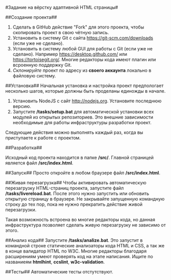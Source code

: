 #Задание на вёрстку адаптивной HTML страницы#

##Создание проекта##
1. Сделать в GitHub действие "Fork" для этого проекта, чтобы скопировать проект в свою чётную запись.
2. Установить в систему Git с сайта https://git-scm.com/downloads (если уже не сделано).
3. Установить в систему любой GUI для работы с Git (если уже не сделано). Например https://desktop.github.com/ или https://tortoisegit.org/. Многие редакторы кода имеют плагин или всроенную поддержку Git.
4. *Склонируйте* проект по адресу из **своего аккаунта** локально в файловую систему. 

##Установка##
Начальная установка и настройка проект предпологает несколько шагов, которые должны быть проделаны единожды в начале.
1. Установить NodeJS с сайт http://nodejs.org. Установите последнюю версию.
2. Запустите **/tasks/setup.bat** для автоматической установки всех модулей из открытых репозиториев. Это внешние зависимости необходимые для работы инфраструктуры разработки проект.

Следующие действия можно выполнять каждый раз, когда вы приступаете к работе с проектом.

##Разработка##

Исходный код проекта находится в папке **/src/**. Главной страницей является файл **/src/index.html**.

##Запуск##
Просто откройте в любом браузере файл **/src/index.html**.

##Живая перезагрузка##
Чтобы активировать автоматическую перезагрузку HTML-страниц проекта, запустите файл **/tasks/livereload.bat**. После этого нужно запустить или обновить открытую страницу в браузере. Не закрывайте запущенную командную строку до тех пор, пока не нужно прекратить действие живой перезагрузки.

Такая возможность встроена во многие редакторы кода, но данная инфраструктура позволяет сделать живую перезагрузку не зависимо от этого.

##Анализ кода##
Запустите **/tasks/analize.bat**. Это запустит в командной строке статические анализаторы кода HTML и CSS, а так же в конце валидатор HTML по W3C. Многие редакторы благодаря расширениям умеют проверять код на этапе написания. Ищите по названиеям **htmlhint**, **ccslint**, **w3c-validation**.

##Тесты##
Автоматические тесты отстутствуют.

